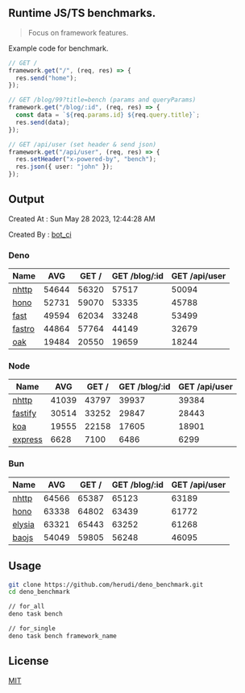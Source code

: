 ## Runtime JS/TS benchmarks.

> Focus on framework features.

Example code for benchmark.
```ts
// GET /
framework.get("/", (req, res) => {
  res.send("home");
});

// GET /blog/99?title=bench (params and queryParams)
framework.get("/blog/:id", (req, res) => {
  const data = `${req.params.id} ${req.query.title}`;
  res.send(data);
});

// GET /api/user (set header & send json)
framework.get("/api/user", (req, res) => {
  res.setHeader("x-powered-by", "bench");
  res.json({ user: "john" });
});
```

## Output
Created At : Sun May 28 2023, 12:44:28 AM

Created By : [bot_ci](https://github.com/herudi/deno_benchmarks/commits?author=github-actions%5Bbot%5D)


### Deno
|Name|AVG|GET /|GET /blog/:id|GET /api/user|
|----|----|----|----|----|
|[nhttp](https://github.com/nhttp/nhttp)|54644|56320|57517|50094|
|[hono](https://github.com/honojs/hono)|52731|59070|53335|45788|
|[fast](https://github.com/danteissaias/fast)|49594|62034|33248|53499|
|[fastro](https://github.com/fastrodev/fastro)|44864|57764|44149|32679|
|[oak](https://github.com/oakserver/oak)|19484|20550|19659|18244|
  


### Node
|Name|AVG|GET /|GET /blog/:id|GET /api/user|
|----|----|----|----|----|
|[nhttp](https://github.com/nhttp/nhttp)|41039|43797|39937|39384|
|[fastify](https://github.com/fastify/fastify)|30514|33252|29847|28443|
|[koa](https://github.com/koajs/koa)|19555|22158|17605|18901|
|[express](https://github.com/expressjs/express)|6628|7100|6486|6299|
  


### Bun
|Name|AVG|GET /|GET /blog/:id|GET /api/user|
|----|----|----|----|----|
|[nhttp](https://github.com/nhttp/nhttp)|64566|65387|65123|63189|
|[hono](https://github.com/honojs/hono)|63338|64802|63439|61772|
|[elysia](https://github.com/elysiajs/elysia)|63321|65443|63252|61268|
|[baojs](https://github.com/mattreid1/baojs)|54049|59805|56248|46095|
  



## Usage

```bash
git clone https://github.com/herudi/deno_benchmark.git
cd deno_benchmark

// for_all
deno task bench

// for_single
deno task bench framework_name
```

## License

[MIT](LICENSE)

